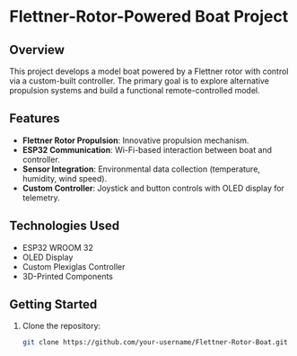 # Flettner-Rotor-Powered Boat Project

## Overview
This project develops a model boat powered by a Flettner rotor with control via a custom-built controller. The primary goal is to explore alternative propulsion systems and build a functional remote-controlled model.

## Features
- **Flettner Rotor Propulsion**: Innovative propulsion mechanism.
- **ESP32 Communication**: Wi-Fi-based interaction between boat and controller.
- **Sensor Integration**: Environmental data collection (temperature, humidity, wind speed).
- **Custom Controller**: Joystick and button controls with OLED display for telemetry.

## Technologies Used
- ESP32 WROOM 32
- OLED Display
- Custom Plexiglas Controller
- 3D-Printed Components

## Getting Started
1. Clone the repository:
   ```bash
   git clone https://github.com/your-username/Flettner-Rotor-Boat.git

